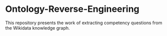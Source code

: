 # Ontology-Reverse-Engineering
This repository presents the work of extracting competency questions from the Wikidata knowledge graph.
